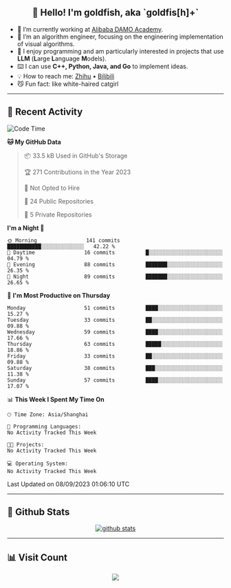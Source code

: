 
<h2 align="center">👋 Hello! I'm goldfish, aka `goldfis[h]+`</h2>

- 📍 I’m currently working at [Alibaba DAMO Academy](https://damo.alibaba.com/).  
- 🌱 I’m an algorithm engineer, focusing on the engineering implementation of visual algorithms.  
- 💬 I enjoy programming and am particularly interested in projects that use **LLM** (**L**arge **L**anguage **M**odels).   
- ⌨️ I can use **C++, Python, Java, and Go** to implement ideas.  
- 💡 How to reach me: [Zhihu](https://www.zhihu.com/people/goldfishh) • [Bilibili](https://space.bilibili.com/11349246)  
- 😼 Fun fact: like white-haired catgirl  

-------

## 🔧 Recent Activity

<!--START_SECTION:waka-->
![Code Time](http://img.shields.io/badge/Code%20Time-13%20hrs%2028%20mins-blue)

**🐱 My GitHub Data** 

> 📦 33.5 kB Used in GitHub's Storage 
 > 
> 🏆 271 Contributions in the Year 2023
 > 
> 🚫 Not Opted to Hire
 > 
> 📜 24 Public Repositories 
 > 
> 🔑 5 Private Repositories 
 > 
**I'm a Night 🦉** 

```text
🌞 Morning                141 commits         ███████████░░░░░░░░░░░░░░   42.22 % 
🌆 Daytime                16 commits          █░░░░░░░░░░░░░░░░░░░░░░░░   04.79 % 
🌃 Evening                88 commits          ███████░░░░░░░░░░░░░░░░░░   26.35 % 
🌙 Night                  89 commits          ███████░░░░░░░░░░░░░░░░░░   26.65 % 
```
📅 **I'm Most Productive on Thursday** 

```text
Monday                   51 commits          ████░░░░░░░░░░░░░░░░░░░░░   15.27 % 
Tuesday                  33 commits          ██░░░░░░░░░░░░░░░░░░░░░░░   09.88 % 
Wednesday                59 commits          ████░░░░░░░░░░░░░░░░░░░░░   17.66 % 
Thursday                 63 commits          █████░░░░░░░░░░░░░░░░░░░░   18.86 % 
Friday                   33 commits          ██░░░░░░░░░░░░░░░░░░░░░░░   09.88 % 
Saturday                 38 commits          ███░░░░░░░░░░░░░░░░░░░░░░   11.38 % 
Sunday                   57 commits          ████░░░░░░░░░░░░░░░░░░░░░   17.07 % 
```


📊 **This Week I Spent My Time On** 

```text
🕑︎ Time Zone: Asia/Shanghai

💬 Programming Languages: 
No Activity Tracked This Week

🐱‍💻 Projects: 
No Activity Tracked This Week

💻 Operating System: 
No Activity Tracked This Week
```


 Last Updated on 08/09/2023 01:06:10 UTC
<!--END_SECTION:waka-->

-------

## 📆 Github Stats

<p align="center">
    <a href="https://github.com/anuraghazra/github-readme-stats">
      <img src="https://github-readme-stats.vercel.app/api?username=goldfishh&show_icons=true&theme=dracula" alt="github stats" />
    </a>
</p>

-------

## 📊 Visit Count

<p align="center">
  <a href="https://count.getloli.com/"><img src="https://count.getloli.com/get/@:goldfishh?theme=rule34"></a>
</p>
